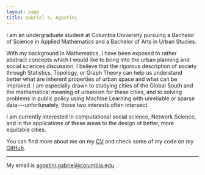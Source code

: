 ```yaml
---
layout: page
title: Gabriel S. Agostini
---
```

<p align="center">
  <src="images/portrait.JPG" width="200" height="300">
</p>

I am an undergraduate student at Columbia University pursuing a Bachelor of Science in Applied Mathematics and a Bachelor of Arts in Urban Studies.

With my background in Mathematics, I have been exposed to rather abstract concepts which I would like to bring into the urban planning and social sciences discussion. I believe that the rigorous description of society through Statistics, Topology, or Graph Theory can help us understand better what are inherent properties of urban space and what can be improved. I am especially drawn to studying cities of the Global South and the mathematical meaning of urbanism for these cities, and to solving problems in public policy using Machine Learning with unreliable or sparse data---unfortunately, those two interests often intersect.

I am currently interested in computational social science, Network Science, and in the applications of these areas to the design of better, more equitable cities.

You can find more about me on my [CV](/files/Agostini_CV.pdf) and check some of my code on my [GitHub](https://github.com/gsagostini).

---

My email is <agostini.gabriel@columbia.edu>
